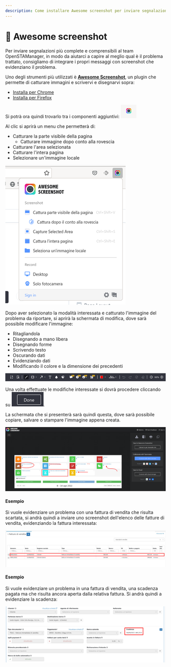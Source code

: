 ```yaml
---
description: Come installare Awesome screenshot per inviare segnalazioni a OpenSTAManager
---
```


# 📸 Awesome screenshot

Per inviare segnalazioni più complete e comprensibili al team OpenSTAManager, in modo da aiutarci a capire al meglio qual è il problema trattato, consigliamo di integrare i propri messaggi con screenshot che evidenziano il problema.

Uno degli strumenti più utilizzati è [**Awesome Screenshot**](https://www.awesomescreenshot.com/), un plugin che permette di catturare immagini e scrivervi e disegnarvi sopra:

* [Installa per Chrome](https://chrome.google.com/webstore/detail/awesome-screenshot-and-sc/nlipoenfbbikpbjkfpfillcgkoblgpmj)
* [Installa per Firefox](https://addons.mozilla.org/it/firefox/addon/screenshot-capture-annotate/)

Si potrà ora quindi trovarlo tra i componenti aggiuntivi: ![](<../../.gitbook/assets/immagine (77).png>)

Al clic si aprirà un menu che permetterà di:

* Catturare la parte visibile della pagina
  * Catturare immagine dopo conto alla rovescia
* Catturare l'area selezionata
* Catturare l'intera pagina
* Selezionare un'immagine locale

&#x20;                                                          ![](<../../.gitbook/assets/immagine (76).png>)

Dopo aver selezionato la modalità interessata e catturato l'immagine del problema da riportare, si aprirà la schermata di modifica, dove sarà possibile modificare l'immagine:

* Ritagliandola
* Disegnando a mano libera
* Disegnando forme
* Scrivendo testo
* Oscurando dati
* Evidenziando dati
* Modificando il colore e la dimensione dei precedenti

![](<../../.gitbook/assets/immagine (80).png>)

Una volta effettuate le modifiche interessate si dovrà procedere cliccando su ![](<../../.gitbook/assets/immagine (107).png>).

La schermata che si presenterà sarà quindi questa, dove sarà possibile copiare, salvare o stampare l'immagine appena creata.

![](<../../.gitbook/assets/immagine (71).png>)

#### Esempio

Si vuole evidenziare un problema con una fattura di vendita che risulta scartata, si andrà quindi a inviare uno screenshot dell'elenco delle fatture di vendita, evidenziando la fattura interessata:

![](<../../.gitbook/assets/immagine (87).png>)

#### Esempio

Si vuole evidenziare un problema in una fattura di vendita, una scadenza pagata ma che risulta ancora aperta dalla relativa fattura. Si andrà quindi a evidenziare la scadenza:

![](<../../.gitbook/assets/immagine (100).png>)
